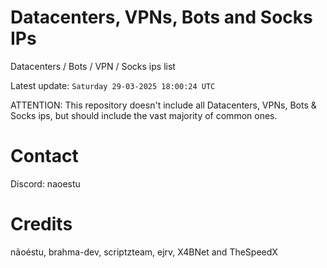 # Datacenters, VPNs, Bots and Socks IPs
 
Datacenters / Bots / VPN / Socks ips list

Latest update: `Saturday 29-03-2025 18:00:24 UTC` 

ATTENTION: This repository doesn't include all Datacenters, VPNs, Bots & Socks ips, 
but should include the vast majority of common ones.

# Contact
Discord: naoestu

# Credits
nãoéstu, brahma-dev, scriptzteam, ejrv, X4BNet and TheSpeedX
